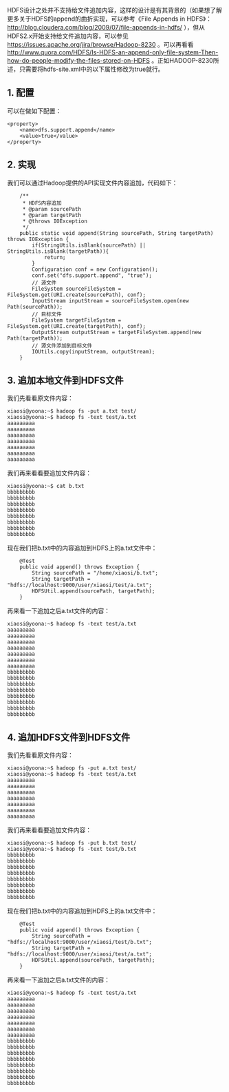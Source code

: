 HDFS设计之处并不支持给文件追加内容，这样的设计是有其背景的（如果想了解更多关于HDFS的append的曲折实现，可以参考《File Appends in HDFS》：http://blog.cloudera.com/blog/2009/07/file-appends-in-hdfs/
），但从HDFS2.x开始支持给文件追加内容，可以参见 https://issues.apache.org/jira/browse/Hadoop-8230 。可以再看看 http://www.quora.com/HDFS/Is-HDFS-an-append-only-file-system-Then-how-do-people-modify-the-files-stored-on-HDFS 。正如HADOOP-8230所述，只需要将hdfs-site.xml中的以下属性修改为true就行。

## 1. 配置

可以在做如下配置：
```
<property>
    <name>dfs.support.append</name>
    <value>true</value>
</property>
```
## 2. 实现

我们可以通过Hadoop提供的API实现文件内容追加，代码如下：

```
    /**
     * HDFS内容追加
     * @param sourcePath
     * @param targetPath
     * @throws IOException
     */
    public static void append(String sourcePath, String targetPath) throws IOException {
        if(StringUtils.isBlank(sourcePath) || StringUtils.isBlank(targetPath)){
            return;
        }
        Configuration conf = new Configuration();
        conf.set("dfs.support.append", "true");
        // 源文件
        FileSystem sourceFileSystem = FileSystem.get(URI.create(sourcePath), conf);
        InputStream inputStream = sourceFileSystem.open(new Path(sourcePath));
        // 目标文件
        FileSystem targetFileSystem = FileSystem.get(URI.create(targetPath), conf);
        OutputStream outputStream = targetFileSystem.append(new Path(targetPath));
        // 源文件添加到目标文件
        IOUtils.copy(inputStream, outputStream);
    }
```    
## 3. 追加本地文件到HDFS文件

我们先看看原文件内容：
```
xiaosi@yoona:~$ hadoop fs -put a.txt test/
xiaosi@yoona:~$ hadoop fs -text test/a.txt
aaaaaaaaa
aaaaaaaaa
aaaaaaaaa
aaaaaaaaa
aaaaaaaaa
aaaaaaaaa
aaaaaaaaa
```
我们再来看看要追加文件内容：
```
xiaosi@yoona:~$ cat b.txt
bbbbbbbbb
bbbbbbbbb
bbbbbbbbb
bbbbbbbbb
bbbbbbbbb
bbbbbbbbb
bbbbbbbbb
bbbbbbbbb
```
现在我们把b.txt中的内容追加到HDFS上的a.txt文件中：
```
    @Test
    public void append() throws Exception {
        String sourcePath = "/home/xiaosi/b.txt";
        String targetPath = "hdfs://localhost:9000/user/xiaosi/test/a.txt";
        HDFSUtil.append(sourcePath, targetPath);
    }
```    
再来看一下追加之后a.txt文件的内容：
```
xiaosi@yoona:~$ hadoop fs -text test/a.txt
aaaaaaaaa
aaaaaaaaa
aaaaaaaaa
aaaaaaaaa
aaaaaaaaa
aaaaaaaaa
aaaaaaaaa
bbbbbbbbb
bbbbbbbbb
bbbbbbbbb
bbbbbbbbb
bbbbbbbbb
bbbbbbbbb
bbbbbbbbb
bbbbbbbbb
```
## 4. 追加HDFS文件到HDFS文件

我们先看看原文件内容：
```
xiaosi@yoona:~$ hadoop fs -put a.txt test/
xiaosi@yoona:~$ hadoop fs -text test/a.txt
aaaaaaaaa
aaaaaaaaa
aaaaaaaaa
aaaaaaaaa
aaaaaaaaa
aaaaaaaaa
aaaaaaaaa
```
我们再来看看要追加文件内容：
```
xiaosi@yoona:~$ hadoop fs -put b.txt test/
xiaosi@yoona:~$ hadoop fs -text test/b.txt
bbbbbbbbb
bbbbbbbbb
bbbbbbbbb
bbbbbbbbb
bbbbbbbbb
bbbbbbbbb
bbbbbbbbb
bbbbbbbbb
```
现在我们把b.txt中的内容追加到HDFS上的a.txt文件中：

```
    @Test
    public void append() throws Exception {
        String sourcePath = "hdfs://localhost:9000/user/xiaosi/test/b.txt";
        String targetPath = "hdfs://localhost:9000/user/xiaosi/test/a.txt";
        HDFSUtil.append(sourcePath, targetPath);
    }
```    
再来看一下追加之后a.txt文件的内容：
```
xiaosi@yoona:~$ hadoop fs -text test/a.txt
aaaaaaaaa
aaaaaaaaa
aaaaaaaaa
aaaaaaaaa
aaaaaaaaa
aaaaaaaaa
aaaaaaaaa
bbbbbbbbb
bbbbbbbbb
bbbbbbbbb
bbbbbbbbb
bbbbbbbbb
bbbbbbbbb
bbbbbbbbb
bbbbbbbbb
```